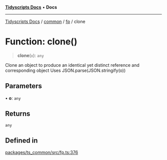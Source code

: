 [**Tidyscripts Docs**](../../../../../README.md) • **Docs**

***

[Tidyscripts Docs](../../../../../globals.md) / [common](../../../README.md) / [fp](../README.md) / clone

# Function: clone()

> **clone**(`o`): `any`

Clone an object to produce an identical yet distinct reference and corresponding object
Uses JSON.parse(JSON.stringify(o))

## Parameters

• **o**: `any`

## Returns

`any`

## Defined in

[packages/ts\_common/src/fp.ts:376](https://github.com/sheunaluko/tidyscripts/blob/master/packages/ts_common/src/fp.ts#L376)
